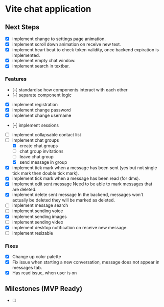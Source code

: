 # Vite chat application

## Next Steps
- [x] implement change to settings page animation.
- [x] implement scroll down animation on receive new text.
- [x] implement heart beat to check token validity, once backend expiration is implemented.
- [x] implement empty chat window.
- [x] implement search in textbar.

### Features
- [-] standardise how components interact with each other
- [-] separate component logic
- [x] implement registration
- [x] implement change password
- [x] implement change username
- [-] implement sessions
- [ ] implement collapsable contact list
- [ ] implement chat groups
    - [x] create chat groups
    - [ ] chat group invitations
    - [ ] leave chat group
    - [x] send message in group
- [x] implement tick mark when a message has been sent (yes but not single tick mark then double tick mark).
- [x] implement tick mark when a message has been read (for dms).
- [x] implement edit sent message
    Need to be able to mark messages that are deleted.
- [x] implement delete sent message
    In the backend, messages won't actually be deleted they will be marked as deleted.
- [ ] implement message search
- [ ] implement sending voice
- [x] implement sending images
- [ ] implement sending video
- [x] implement desktop notification on receive new message.
- [ ] implement resizable 

### Fixes
- [x] Change up color palette
- [x] Fix issue when starting a new conversation, message does not appear in messages tab.
- [x] Has read issue, when user is on

## Milestones (MVP Ready)
- [ ] 